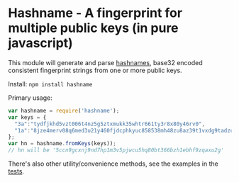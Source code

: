 # Hashname - A fingerprint for multiple public keys (in pure javascript)

This module will generate and parse [hashnames](https://github.com/telehash/telehash.org/tree/v3/v3/hashname), base32 encoded consistent fingerprint strings from one or more public keys.

Install: `npm install hashname`

Primary usage:

```js
var hashname = require('hashname');
var keys = {
  "3a":"tydfjkhd5vzt006t4nz5g5ztxmukk35whtr661ty3r8x80y46rv0",
  "1a":"8jze4merv08q6med3u21y460fjdcphkyuc858538mh48zu8az39t1vxdg9tadzun"
};
var hn = hashname.fromKeys(keys));
// hn will be '5ccn9gcxnj9nd7hp1m3v5pjwcu5hq80bt366bzh1ebhf9zqaxu2g'
```

There's also other utility/convenience methods, see the examples in the [tests](test/).
